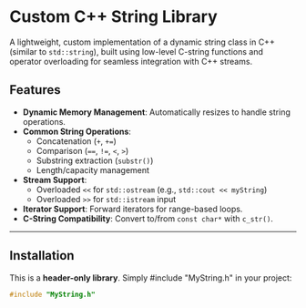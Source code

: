 # Custom C++ String Library

A lightweight, custom implementation of a dynamic string class in C++ (similar to `std::string`), built using low-level C-string functions and operator overloading for seamless integration with C++ streams.

## Features
- **Dynamic Memory Management**: Automatically resizes to handle string operations.
- **Common String Operations**: 
  - Concatenation (`+`, `+=`)
  - Comparison (`==`, `!=`, `<`, `>`)
  - Substring extraction (`substr()`)
  - Length/capacity management
- **Stream Support**: 
  - Overloaded `<<` for `std::ostream` (e.g., `std::cout << myString`)
  - Overloaded `>>` for `std::istream` input
- **Iterator Support**: Forward iterators for range-based loops.
- **C-String Compatibility**: Convert to/from `const char*` with `c_str()`.

---

## Installation
This is a **header-only library**. Simply #include "MyString.h" in your project:
```cpp
#include "MyString.h"
